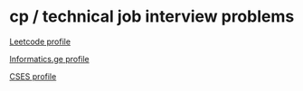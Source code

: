 # cp / technical job interview problems

[Leetcode profile](https://leetcode.com/xelladze/)



[Informatics.ge profile](https://informatics.ge/user/avtandili)



[CSES profile](https://cses.fi/user/52241)










